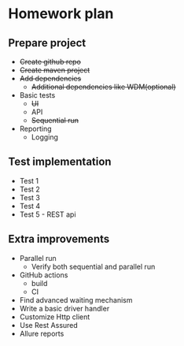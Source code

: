 # Homework plan

## Prepare project

- ~~Create github repo~~
- ~~Create maven project~~
- ~~Add dependencies~~
    - ~~Additional dependencies like WDM(optional)~~
- Basic tests
    - ~~UI~~
    - API
    - ~~Sequential run~~
- Reporting
    - Logging

## Test implementation

- Test 1
- Test 2
- Test 3
- Test 4
- Test 5 - REST api

## Extra improvements

- Parallel run
    - Verify both sequential and parallel run
- GitHub actions
    - build
    - CI
- Find advanced waiting mechanism
- Write a basic driver handler
- Customize Http client
- Use Rest Assured
- Allure reports
